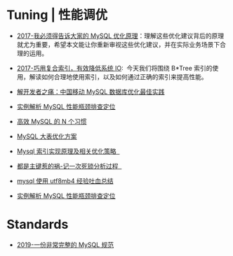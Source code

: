 # Tuning | 性能调优

- [2017-我必须得告诉大家的 MySQL 优化原理](http://www.jianshu.com/p/d7665192aaaf)：理解这些优化建议背后的原理就尤为重要，希望本文能让你重新审视这些优化建议，并在实际业务场景下合理的运用。

- [2017-巧用复合索引，有效降低系统 IO](https://mp.weixin.qq.com/s/G-UXWThBC9lH0f-Nx6UCBg):  今天我们将围绕 B\*Tree 索引的使用，解读如何合理地使用索引，以及如何通过正确的索引来提高性能。

- [解开发者之痛：中国移动 MySQL 数据库优化最佳实践](http://www.tuicool.com/articles/MFjeIrm)

- [实例解析 MySQL 性能瓶颈排查定位](http://ourmysql.com/archives/1416)

- [高效 MySQL 的 N 个习惯](http://mp.weixin.qq.com/s?__biz=MjM5NzAzMTY4NQ==&mid=2653929230&idx=1&sn=60dd4c8527af847dd0ef58cc4c2c976e&chksm=bd3b25648a4cac72f0c5d4055b5a743b3847775c97b73c613a4b0b88271f16026d480d1ff2f0&scene=0#rd)

- [MySQL 大表优化方案](https://segmentfault.com/a/1190000006158186)

- [Mysql 索引实现原理及相关优化策略  ](http://mp.weixin.qq.com/s?__biz=MzA4ODIxMzg5MQ==&mid=2653995839&idx=1&sn=21dacffad0969b52589d2dcbd4bfb5a0&scene=23&srcid=0602w3n2mTGIqDpvQaJz0kqt#rd)

- [都是主键惹的祸-记一次死锁分析过程  ](http://mp.weixin.qq.com/s?__biz=MjM5NzAzMTY4NQ==&mid=2653929270&idx=1&sn=e0e2bf70746ce4d21085a21a5b61e997&chksm=bd3b255c8a4cac4ae07923b76e21b34e5c92297bd775e32dc6c79c9c61d8f9a280b59c671d53&scene=0#wechat_redirect)

- [mysql 使用 utf8mb4 经验吐血总结](http://mp.weixin.qq.com/s?__biz=MzAwMDU2ODU3MA==&mid=2247484084&idx=1&sn=e3740e1087dc73ffcdc4b56bfeaaaa6d&chksm=9ae7bf21ad9036370e8174995ff73775a0ff8c8a51b9995fc8675a994a768a136d187e2aa76d#rd)

- [实例解析 MySQL 性能瓶颈排查定位](http://ourmysql.com/archives/1416?utm_source=tuicool&utm_medium=referral)

# Standards

- [2019-一份非常完整的 MySQL 规范](https://mp.weixin.qq.com/s/Cc7Xn6I7N5oknBIjMFylbQ)
